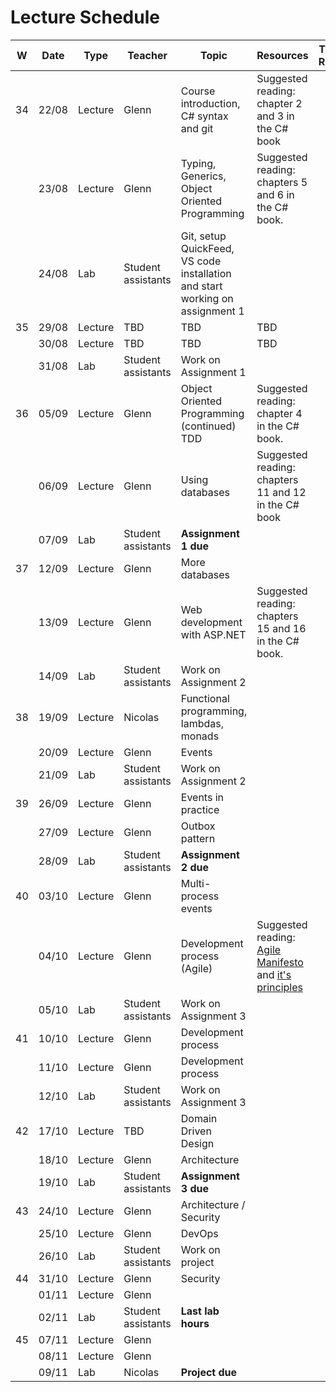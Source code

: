 # Lecture Schedule

| W   | Date  | Type    | Teacher  | Topic                                         | Resources                                                                                                                           | Travels / Remarks |
| --- | ----- | ------- | -------- | --------------------------------------------- | ----------------------------------------------------------------------------------------------------------------------------------- | ----------------- |
| 34  | 22/08 | Lecture | Glenn    | Course introduction, C# syntax and git        | Suggested reading: chapter 2 and 3 in the C# book                                                                                   |
|     | 23/08 | Lecture | Glenn    | Typing, Generics, Object Oriented Programming | Suggested reading: chapters 5 and 6 in the C# book.                                                                                 |
|     | 24/08 | Lab     | Student assistants  | Git, setup QuickFeed, VS code installation and start working on assignment 1 |                                                                                                                                     |                   |
| 35  | 29/08 | Lecture | TBD    | TBD        | TBD                                                                                   |
|     | 30/08 | Lecture | TBD    | TBD        | TBD                                                                                   |
|     | 31/08 | Lab     | Student assistants  | Work on Assignment 1                          |                                                                                                                                     |                   |
| 36  | 05/09 | Lecture | Glenn    | Object Oriented Programming (continued) TDD   | Suggested reading: chapter 4 in the C# book.                                                                                        |
|     | 06/09 | Lecture | Glenn    | Using databases                               | Suggested reading: chapters 11 and 12 in the C# book                                                                                |
|     | 07/09 | Lab     | Student assistants  | **Assignment 1 due**                        |                                                                                                                                     |                   |
| 37  | 12/09 | Lecture | Glenn    | More databases                                |                                                                                                                                     |
|     | 13/09 | Lecture | Glenn    | Web development with ASP.NET                  | Suggested reading: chapters 15 and 16 in the C# book.                                                                               |
|     | 14/09 | Lab     | Student assistants  |  Work on Assignment 2                         |                                                                                                                                     |                   |
| 38  | 19/09 | Lecture | Nicolas  | Functional programming, lambdas, monads       |                                                                                                                                     |
|     | 20/09 | Lecture | Glenn    | Events                                        |                                                                                                                                     |
|     | 21/09 | Lab     | Student assistants  |   Work on Assignment 2                        |                                                                                                                                     |                   |
| 39  | 26/09 | Lecture | Glenn    | Events in practice                            |                                                                                                                                     |
|     | 27/09 | Lecture | Glenn    | Outbox pattern                                |                                                                                                                                     |
|     | 28/09 | Lab     | Student assistants  |    **Assignment 2 due**                                             |                                                                                                                                     |                   |
| 40  | 03/10 | Lecture | Glenn    | Multi-process events                          |                                                                                                                                     |
|     | 04/10 | Lecture | Glenn    | Development process (Agile)                   | Suggested reading: [Agile Manifesto](https://agilemanifesto.org/) and [it's principles](https://agilemanifesto.org/principles.html) |
|     | 05/10 | Lab     | Student assistants  |   Work on Assignment 3                           |                                                                                                                                     |                   |
| 41  | 10/10 | Lecture | Glenn    | Development process                           |                                                                                                                                     |
|     | 11/10 | Lecture | Glenn    | Development process                           |                                                                                                                                     |
|     | 12/10 | Lab     | Student assistants  |     Work on Assignment 3                                          |                                                                                                                                     |                   |
| 42  | 17/10 | Lecture | TBD   | Domain Driven Design                          |                                                                                                                                     |
|     | 18/10 | Lecture | Glenn    | Architecture                                  |                                                                                                                                     |
|     | 19/10 | Lab     | Student assistants  |    **Assignment 3 due**                                           |                                                                                                                                     |                   |
| 43  | 24/10 | Lecture | Glenn    | Architecture / Security                       |                                                                                                                                     |
|     | 25/10 | Lecture | Glenn    | DevOps                                        |                                                                                                                                     |
|     | 26/10 | Lab     | Student assistants  |  Work on project                                             |                                                                                                                                     |                   |
| 44  | 31/10 | Lecture | Glenn    | Security                                      |                                                                                                                                     |
|     | 01/11 | Lecture | Glenn    |                                               |                                                                                                                                     |
|     | 02/11 | Lab     | Student assistants  | **Last lab hours**                            |                                                                                                                                     |                   |
| 45  | 07/11 | Lecture | Glenn    |                                               |                                                                                                                                     |
|     | 08/11 | Lecture | Glenn    |                                               |                                                                                                                                     |
|     | 09/11 | Lab     | Nicolas  | **Project due**                               |                                                                                                                                     |                   |
